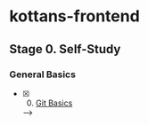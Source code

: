 # kottans-frontend

## Stage 0. Self-Study

### General Basics

- [x] 0. [Git Basics](stage_0/task_git_basics/git_basics.md)
    <!-- - [] 1. [Linux CLI and Networking](stage_0/task_linux_cli/linux_cli.md)
  <!-- - [] 2. [VCS (hello gitty), GitHub and Collaboration](stage_0/task_git_collaboration/git_collaboration.md) --> -->

<!-- ### Front-End Basics

- [] 3. [Intro to HTML & CSS](stage_0/task_html_css_intro/html_css_intro.md)
- [] 4. [Responsive Web Design](stage_0/task_responsive_web_design/responsive_web_design.md)
- [] 5. [JavaScript Basics](stage_0/task_js_basics/js_basics.md)
- [ ] 6. [Document Object Model](stage_0/task_js_dom/js_dom.md)

### Advanced Topics

- [ ] 7. [A Tiny JS World](stage_0/task_tiny_js/tiny_js.md)
- [ ] 8. [Object oriented JS](stage_0/task_js_oop/js_oop.md) - practice.
- [ ] 9. [OOP exercise](stage_0/task_oop_exercise/oop_exersice.md) - practice.
- [ ] 10. [Offline Web Applications](stage_0/task_offline_web_app/offline_web_app.md)
- [ ] 11. [Memory pair game](stage_0/task_memory_pair_game/memory_pair_game.md) — real project!
- [ ] 12. [Website Performance Optimization](stage_0/task_website_performance/website_performance.md) - optional.
- [ ] 13. [Friends App](stage_0/task_friends_app/friends.app.md) - real project! -->
